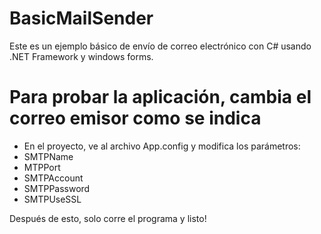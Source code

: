 # BasicMailSender
Este es un ejemplo básico de envío de correo electrónico con C# usando .NET Framework y windows forms.
# Para probar la aplicación, cambia el correo emisor como se indica
* En el proyecto, ve al archivo App.config y modifica los parámetros:
*   SMTPName
*   MTPPort
*   SMTPAccount
*   SMTPPassword
*   SMTPUseSSL

Después de esto, solo corre el programa y listo!